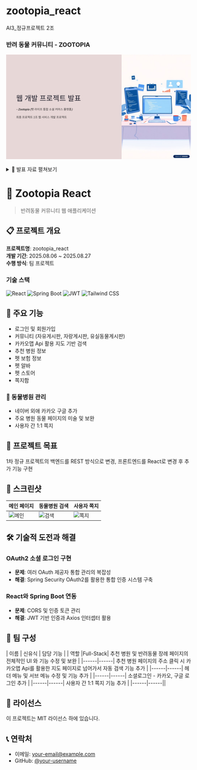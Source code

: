 # zootopia_react
AI3_정규프로젝트 2조

### 반려 동물 커뮤니티 - ZOOTOPIA

![슬라이드 미리보기](./docs/slides/00.png)
<details>
  <summary>📑 발표 자료 펼쳐보기</summary>
  <img src="./docs/slides/01.png" width="900" />
  <img src="./docs/slides/02.png" width="900" />
  <img src="./docs/slides/03.png" width="900" />
  <img src="./docs/slides/04.png" width="900" />
  <img src="./docs/slides/05.png" width="900" />
  <img src="./docs/slides/06.png" width="900" />
  <img src="./docs/slides/07.png" width="900" />
  <img src="./docs/slides/08.png" width="900" />
  <img src="./docs/slides/09.png" width="900" />
  <img src="./docs/slides/10.png" width="900" />
  <img src="./docs/slides/11.png" width="900" />
  <img src="./docs/slides/12.png" width="900" />
  <img src="./docs/slides/13.png" width="900" />
  <img src="./docs/slides/14.png" width="900" />
  <img src="./docs/slides/15.png" width="900" />
  <img src="./docs/slides/16.png" width="900" />
  <img src="./docs/slides/17.png" width="900" />
  <img src="./docs/slides/18.png" width="900" />
  <img src="./docs/slides/19.png" width="900" />
</details>


# 🐾 Zootopia React
> 반려동물 커뮤니티 웹 애플리케이션



## 📋 프로젝트 개요

**프로젝트명**: zootopia_react  
**개발 기간**: 2025.08.06 ~ 2025.08.27  
**수행 방식**: 팀 프로젝트  

### 기술 스택
![React](https://img.shields.io/badge/React-20232A?style=for-the-badge&logo=react&logoColor=61DAFB)
![Spring Boot](https://img.shields.io/badge/Spring_Boot-F2F4F9?style=for-the-badge&logo=spring-boot)
![JWT](https://img.shields.io/badge/JWT-black?style=for-the-badge&logo=JSON%20web%20tokens)
![Tailwind CSS](https://img.shields.io/badge/Tailwind_CSS-38B2AC?style=for-the-badge&logo=tailwind-css&logoColor=white)

## 🎯 주요 기능
 - 로그인 및 회원가입
 - 커뮤니티 (자유게시판, 자랑게시판, 유실동물게시판)
 - 카카오맵 Api 활용 지도 기반 검색
 - 추천 병원 정보
 - 펫 보험 정보
 - 펫 알바
 - 펫 스토어
 - 쪽지함

### 🏥 동물병원 관리
- 네이버 외애 카카오 구글 추가
- 주요 병원 동물 페이지의 미술 및 보완
- 사용자 간 1:1 쪽지

## 📁 프로젝트 목표

1차 정규 프로젝트의 백엔드를 REST 방식으로 변경, 프론트엔드를 React로 변경 후 추가 기능 구현


## 📸 스크린샷

| 메인 페이지 | 동물병원 검색 | 사용자 쪽지 |
|------------|-------------|------------|
| ![메인](이미지링크) | ![검색](이미지링크) | ![쪽지](이미지링크) |

## 🛠️ 기술적 도전과 해결

### OAuth2 소셜 로그인 구현
- **문제**: 여러 OAuth 제공자 통합 관리의 복잡성
- **해결**: Spring Security OAuth2를 활용한 통합 인증 시스템 구축

### React와 Spring Boot 연동
- **문제**: CORS 및 인증 토큰 관리
- **해결**: JWT 기반 인증과 Axios 인터셉터 활용

## 👥 팀 구성

| 이름 | 신유식 | 담당 기능 |
| 역할 |Full-Stack| 추천 병원 및 반려동물 장례 페이지의 전체적인 UI 와 기능 수정 및 보완 |
|------|------| 추천 병원 페이지의 주소 클릭 시 카카오맵 Api를 활용한 지도 페이지로 넘어가서 자동 검색 기능 추가 |
|------|------| 헤더 메뉴 및 서브 메뉴 수정 및 기능 추가 |
|------|------| 소셜로그인 - 카카오, 구글 로그인 추가 |
|------|------| 사용자 간 1:1 쪽지 기능 추가 |
|------|------||


## 📝 라이선스

이 프로젝트는 MIT 라이선스 하에 있습니다.

## 📞 연락처

- 이메일: your-email@example.com  
- GitHub: [@your-username](https://github.com/your-username)
```
